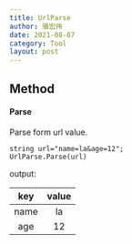 ```yaml
---
title: UrlParse
author: 骆宏伟
date: 2021-08-07
category: Tool
layout: post
---
```


## Method

#### Parse
Parse form url value.
```
string url="name=la&age=12";
UrlParse.Parse(url)
```
output:

| key | value |
| :----: | :----: |
| name | la |
| age | 12 |
